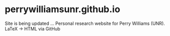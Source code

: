 # perrywilliamsunr.github.io
Site is being updated ... Personal research website for Perry Williams (UNR). LaTeX → HTML via GitHub
